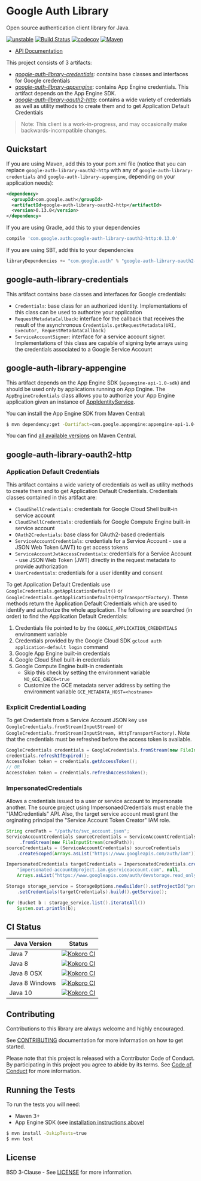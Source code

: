 # Google Auth Library


Open source authentication client library for Java.

[![unstable](http://badges.github.io/stability-badges/dist/unstable.svg)](http://github.com/badges/stability-badges)
[![Build Status](https://travis-ci.org/google/google-auth-library-java.svg?branch=master)](https://travis-ci.org/google/google-auth-library-java.svg)
[![codecov](https://codecov.io/gh/googleapis/google-auth-library-java/branch/master/graph/badge.svg)](https://codecov.io/gh/googleapis/google-auth-library-java)
[![Maven](https://img.shields.io/maven-central/v/com.google.auth/google-auth-library-credentials.svg)](https://img.shields.io/maven-central/v/com.google.auth/google-auth-library-credentials.svg)

-  [API Documentation](https://google.github.io/google-auth-library-java/releases/latest/apidocs)

This project consists of 3 artifacts:

-  [*google-auth-library-credentials*](#google-auth-library-credentials): contains base classes and
interfaces for Google credentials
-  [*google-auth-library-appengine*](#google-auth-library-appengine): contains App Engine
credentials. This artifact depends on the App Engine SDK.
-  [*google-auth-library-oauth2-http*](#google-auth-library-oauth2-http): contains a wide variety of
credentials as well as utility methods to create them and to get Application Default Credentials

> Note: This client is a work-in-progress, and may occasionally
> make backwards-incompatible changes.

## Quickstart

If you are using Maven, add this to your pom.xml file (notice that you can replace
`google-auth-library-oauth2-http` with any of `google-auth-library-credentials` and
`google-auth-library-appengine`, depending on your application needs):

[//]: # ({x-version-update-start:google-auth-library-oauth2-http:released})

```xml
<dependency>
  <groupId>com.google.auth</groupId>
  <artifactId>google-auth-library-oauth2-http</artifactId>
  <version>0.13.0</version>
</dependency>
```
[//]: # ({x-version-update-end})


If you are using Gradle, add this to your dependencies

[//]: # ({x-version-update-start:google-auth-library-oauth2-http:released})
```Groovy
compile 'com.google.auth:google-auth-library-oauth2-http:0.13.0'
```
[//]: # ({x-version-update-end})

If you are using SBT, add this to your dependencies

[//]: # ({x-version-update-start:google-auth-library-oauth2-http:released})
```Scala
libraryDependencies += "com.google.auth" % "google-auth-library-oauth2-http" % "0.13.0"
```
[//]: # ({x-version-update-end})

## google-auth-library-credentials

This artifact contains base classes and interfaces for Google credentials:
- `Credentials`: base class for an authorized identity. Implementations of this class can be used to
authorize your application
- `RequestMetadataCallback`: interface for the callback that receives the result of the asynchronous
`Credentials.getRequestMetadata(URI, Executor, RequestMetadataCallback)`
- `ServiceAccountSigner`: interface for a service account signer. Implementations of this class are
capable of signing byte arrays using the credentials associated to a Google Service Account

## google-auth-library-appengine

This artifact depends on the App Engine SDK (`appengine-api-1.0-sdk`) and should be used only by
applications running on App Engine. The `AppEngineCredentials` class allows you to authorize your App
Engine application given an instance of [AppIdentityService](https://cloud.google.com/appengine/docs/java/javadoc/com/google/appengine/api/appidentity/AppIdentityService).

You can install the App Engine SDK from Maven Central:

```bash
$ mvn dependency:get -Dartifact=com.google.appengine:appengine-api-1.0-sdk:1.9.71
```

You can find [all available versions][appengine-sdk-versions] on Maven Central.

## google-auth-library-oauth2-http

### Application Default Credentials

This artifact contains a wide variety of credentials as well as utility methods to create them and
to get Application Default Credentials.
Credentials classes contained in this artifact are:
- `CloudShellCredentials`: credentials for Google Cloud Shell built-in service account
- `CloudShellCredentials`: credentials for Google Compute Engine built-in service account
- `OAuth2Credentials`: base class for OAuth2-based credentials
- `ServiceAccountCredentials`: credentials for a Service Account - use a JSON Web Token (JWT) to get
access tokens
- `ServiceAccountJwtAccessCredentials`: credentials for a Service Account - use JSON Web Token (JWT)
directly in the request metadata to provide authorization
- `UserCredentials`: credentials for a user identity and consent

To get Application Default Credentials use `GoogleCredentials.getApplicationDefault()` or
`GoogleCredentials.getApplicationDefault(HttpTransportFactory)`. These methods return the
Application Default Credentials which are used to identify and authorize the whole application. The
following are searched (in order) to find the Application Default Credentials:

1. Credentials file pointed to by the `GOOGLE_APPLICATION_CREDENTIALS` environment variable
2. Credentials provided by the Google Cloud SDK `gcloud auth application-default login` command
3. Google App Engine built-in credentials
4. Google Cloud Shell built-in credentials
5. Google Compute Engine built-in credentials
   - Skip this check by setting the environment variable `NO_GCE_CHECK=true`
   - Customize the GCE metadata server address by setting the environment variable `GCE_METADATA_HOST=<hostname>`

### Explicit Credential Loading

To get Credentials from a Service Account JSON key use `GoogleCredentials.fromStream(InputStream)`
or `GoogleCredentials.fromStream(InputStream, HttpTransportFactory)`. Note that the credentials must
be refreshed before the access token is available.

```java
GoogleCredentials credentials = GoogleCredentials.fromStream(new FileInputStream("/path/to/credentials.json"));
credentials.refreshIfExpired();
AccessToken token = credentials.getAccessToken();
// OR
AccessToken token = credentials.refreshAccessToken();
```

### ImpersonatedCredentials

Allows a credentials issued to a user or service account to
impersonate another.  The source project using ImpersonaedCredentials must enable the
"IAMCredentials" API.  Also, the target service account must grant the orginating principal
the "Service Account Token Creator" IAM role.

```java
String credPath = "/path/to/svc_account.json";
ServiceAccountCredentials sourceCredentials = ServiceAccountCredentials
     .fromStream(new FileInputStream(credPath));
sourceCredentials = (ServiceAccountCredentials) sourceCredentials
    .createScoped(Arrays.asList("https://www.googleapis.com/auth/iam"));

ImpersonatedCredentials targetCredentials = ImpersonatedCredentials.create(sourceCredentials,
    "impersonated-account@project.iam.gserviceaccount.com", null,
    Arrays.asList("https://www.googleapis.com/auth/devstorage.read_only"), 300);

Storage storage_service = StorageOptions.newBuilder().setProjectId("project-id")
    .setCredentials(targetCredentials).build().getService();

for (Bucket b : storage_service.list().iterateAll())
    System.out.println(b); 
```

## CI Status

Java Version | Status
------------ | ------
Java 7 | [![Kokoro CI](http://storage.googleapis.com/cloud-devrel-public/java/badges/google-auth-library-java/java7.svg)](http://storage.googleapis.com/cloud-devrel-public/java/badges/google-auth-library-java/java7.html)
Java 8 | [![Kokoro CI](http://storage.googleapis.com/cloud-devrel-public/java/badges/google-auth-library-java/java8.svg)](http://storage.googleapis.com/cloud-devrel-public/java/badges/google-auth-library-java/java8.html)
Java 8 OSX | [![Kokoro CI](http://storage.googleapis.com/cloud-devrel-public/java/badges/google-auth-library-java/java8-osx.svg)](http://storage.googleapis.com/cloud-devrel-public/java/badges/google-auth-library-java/java8-osx.html)
Java 8 Windows | [![Kokoro CI](http://storage.googleapis.com/cloud-devrel-public/java/badges/google-auth-library-java/java8-win.svg)](http://storage.googleapis.com/cloud-devrel-public/java/badges/google-auth-library-java/java8-win.html)
Java 10 | [![Kokoro CI](http://storage.googleapis.com/cloud-devrel-public/java/badges/google-auth-library-java/java10.svg)](http://storage.googleapis.com/cloud-devrel-public/java/badges/google-auth-library-java/java10.html)

## Contributing

Contributions to this library are always welcome and highly encouraged.

See [CONTRIBUTING](CONTRIBUTING.md) documentation for more information on how to get started.

Please note that this project is released with a Contributor Code of Conduct. By participating in
this project you agree to abide by its terms. See [Code of Conduct](CODE_OF_CONDUCT.md) for more
information.

## Running the Tests

To run the tests you will need:

* Maven 3+
* App Engine SDK (see [installation instructions above][appengine-sdk-install])

```bash
$ mvn install -DskipTests=true
$ mvn test
```

## License

BSD 3-Clause - See [LICENSE](LICENSE) for more information.

[appengine-sdk-versions]: https://search.maven.org/search?q=g:com.google.appengine%20AND%20a:appengine-api-1.0-sdk&core=gav
[appengine-sdk-install]: https://github.com/googleapis/google-auth-library-java/blob/master/README.md#google-auth-library-appengine

